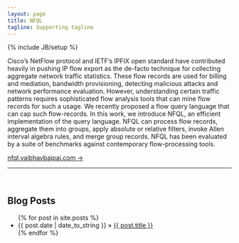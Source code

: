 ```yaml
---
layout: page
title: NFQL
tagline: Supporting tagline
---
```

{% include JB/setup %}

Cisco’s NetFlow protocol and IETF’s IPFIX open standard have contributed
heavily in pushing IP flow export as the de-facto technique for
collecting aggregate network traffic statistics. These flow records are
used for billing and mediation, bandwidth provisioning, detecting
malicious attacks and network performance evaluation. However,
understanding certain traffic patterns requires sophisticated flow
analysis tools that can mine flow records for such a usage. We recently
proposed a flow query language that can cap such flow-records. In this
work, we introduce NFQL, an efficient implementation of the query
language. NFQL can process flow records, aggregate them into groups,
apply absolute or relative filters, invoke Allen interval algebra rules,
and merge group records. NFQL has been evaluated by a suite of
benchmarks against contemporary flow-processing tools.

[nfql.vaibhavbajpai.com &rarr;](http://nfql.vaibhavbajpai.com)  
  
<hr/>
<br/>
  
## Blog Posts
<ul class="posts">
  {% for post in site.posts %}
    <li><span>{{ post.date | date_to_string }}</span> &raquo; <a href="{{ BASE_PATH }}{{ post.url }}">{{ post.title }}</a></li>
  {% endfor %}
</ul>
